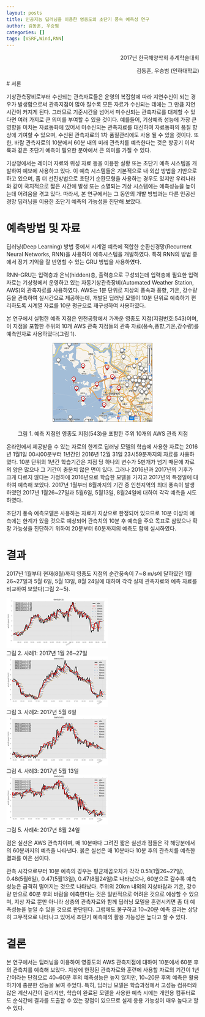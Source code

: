 ```yaml
---
layout: posts
title: 인공지능 딥러닝을 이용한 영종도의 초단기 풍속 예측성 연구
author: 김동훈, 우승범
categories: []
tags: [VSRF,Wind,RNN]
---
```


<p style="text-align:right">2017년 한국해양학회 추계학술대회</p>
<p style="text-align:right">김동훈, 우승범 (인하대학교)</p>
# 서론

기상관측장비로부터 수신되는 관측자료들은 운영의 복잡함에 따라 지연수신이 되는 경우가 발생함으로써 관측지점이 많아 질수록 모든 자료가 수신되는 데에는 그 만큼 지연시간이 커지게 된다. 그러므로 기준시간을 넘어서 미수신되는 관측자료를 대체할 수 있다면 여러 가지로 큰 의미를 부여할 수 있을 것이다. 예를들어, 기상예측 성능에 가장 큰 영향을 미치는 자료동화에 있어서 미수신되는 관측자료를 대신하여 자료동화의 품질 향상에 기여할 수 있으며, 수신된 관측자료의 1차 품질관리에도 사용 될 수 있을 것이다. 또한, 바람 관측자료의 10분에서 60분 내의 미래 관측치를 예측한다는 것은 항공기 이착륙과 같은 초단기 예측이 필요한 분야에서 큰 의미를 가질 수 있다.

기상청에서는 레이더 자료와 위성 자료 등을 이용한 실황 또는 초단기 예측 시스템을 개발하여 예보에 사용하고 있다. 이 예측 시스템들은 기본적으로 내·외삽 방법을 기반으로 하고 있으며, 좀 더 선진방법으로 초단기 순환모형을 사용하는 경우도 있지만 우리나라와 같이 국지적으로 짧은 시간에 발생 또는 소멸되는 기상 시스템에는 예측성능을 높이는데 어려움을 겪고 있다. 따라서, 본 연구에서는 그 동안의 개발 방법과는 다른 인공신경망 딥러닝을 이용한 초단기 예측의 가능성을 진단해 보았다.

# 예측방법 및 자료

딥러닝(Deep Learning) 방법 중에서 시계열 예측에 적합한 순환신경망(Recurrent Neural Networks, RNN)을 사용하여 예측시스템을 개발하였다. 특히 RNN의 방법 중에서 장기 기억을 잘 반영할 수 있는 GRU 방법을 사용하였다.

RNN-GRU는 입력층과 은닉(hidden)층, 출력층으로 구성되는데 입력층에 필요한 입력자료는 기상청에서 운영하고 있는 자동기상관측장비(Automated Weather  Station, AWS)의 관측자료를 사용하였다. AWS는 1분 단위로 지상의 풍속과 풍향, 기온, 강수량 등을 관측하여 실시간으로 제공하는데, 개발된 딥러닝 모델이 10분 단위로 예측하기 편리하도록 시계열 자료를 10분 평균으로 재구성하여 사용하였다.

본 연구에서 실험한 예측 지점은 인천공항에서 가까운 영종도 지점(지점번호:543)이며, 이 지점을 포함한 주위의 10개 AWS 관측 지점들의 관측 자료(풍속,풍향,기온,강수량)를 예측인자로 사용하였다(그림 1).<br/><div style="text-align: center;">

![image-20190402160904227](../assets/images/RNN_Wind/image-20190402160904227.png)<br/>

그림 1. 예측 지점인 영종도 지점(543)을 포함한 주위 10개의 AWS 관측 지점</div>

온라인에서 제공받을 수 있는 자료의 한계로 딥러닝 모델의 학습에 사용한 자료는 2016년 1월1일 00시00분부터 1년간인 2016년 12월 31일 23시59분까지의 자료를 사용하였다. 10분 단위의 1년간 학습기간은 지점 당 하나의 변수가 5만개가 넘기 때문에 자료의 양은 많으나 그 기간이 충분치 않은 면이 있다. 그러나 2016년과 2017년의 기후가 크게 다르지 않다는 가정하에 2016년으로 학습한 모델을 가지고 2017년의 특정일에 대하여 예측해 보았다. 2017년 1월부터 8월까지의 기간 중 인천지역의 최대 풍속이 발생하였던 2017년 1월26~27일과 5월6일, 5월13일, 8월24일에 대하여 각각 예측을 시도하였다.

초단기 풍속 예측모델은 사용하는 자료가 지상으로 한정되어 있으므로 10분 이상의 예측에는 한계가 있을 것으로 예상되어 관측치의 10분 후 예측을 주요 목표로 삼았으나 확장 가능성을 진단하기 위하여 20분부터 60분까지의 예측도 함께 실시하였다.

# 결과

2017년 1월부터 현재(8월)까지 영종도 지점의 순간풍속이 7∼8 m/s에 달하였던 1월 26~27일과 5월 6일, 5월 13일, 8월 24일에 대하여 각각 실제 관측자료와 예측 자료를 비교하여 보았다(그림 2∼5).

![image-20190402161157942](../assets/images/RNN_Wind/image-20190402161157942.png)<br/>
 그림 2. 사례1: 2017년 1월 26~27일<br/>
![image-20190402161223592](../assets/images/RNN_Wind/image-20190402161223592.png)<br/>
 그림 3. 사례2: 2017년 5월 6일<br/>
![image-20190402161249889](../assets/images/RNN_Wind/image-20190402161249889.png)<br/>
 그림 4. 사례3: 2017년 5월 13일<br/>
![image-20190402161311839](../assets/images/RNN_Wind/image-20190402161311839.png)<br/>
그림 5. 사례4: 2017년 8월 24일<br/>

검은 실선은 AWS 관측치이며, 매 10분마다 그려진 짧은 실선과 점들은 각 해당분에서의 60분까지의 예측을 나타낸다. 붉은 실선은 매 10분마다 10분 후의 관측치를 예측한 결과를 이은 선이다.

관측 시각으로부터 10분 예측의 경우는 평균제곱오차가 각각 0.51(1월26~27일), 0.48(5월6일), 0.47(5월13일), 0.47(8월24일)로 나타났으나, 60분으로 갈수록 예측성능은 급격히 떨어지는 것으로 나타났다. 주위의 20km 내외의 지상바람과 기온, 강수량 만으로 60분 후의 바람을 예측한다는 것은 일반적으로 어려운 것으로 예상할 수 있으며, 지상 자료 뿐만 아니라 상층의 관측자료와 함께 딥러닝 모델을 훈련시키면 좀 더 예측성능을 높일 수 있을 것으로 판단된다. 그럼에도 불구하고 10~20분 예측 결과는 상당히 고무적으로 나타나고 있어서 초단기 예측에의 활용 가능성은 높다고 할 수 있다.

# 결론

본 연구에서는 딥러닝을 이용하여 영종도의 AWS 관측지점에 대하여 10분에서 60분 후의 관측치를 예측해 보았다. 지상에 한정된 관측자료와 훈련에 사용할 자료의 기간이 1년간이라는 단점으로 40~60분 후의 예측성능은 높지 않지만, 10~20분 후의 예측은 활용하기에 충분한 성능을 보여 주었다. 특히, 딥러닝 모델은 학습과정에서 고성능 컴퓨터와 많은 계산시간이 걸리지만, 학습이 완료된 모델을 사용한 예측 시에는 개인용 컴퓨터로도 순식간에 결과를 도출할 수 있는 장점이 있으므로 실제 응용 가능성이 매우 높다고 할 수 있다.